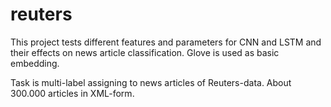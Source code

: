 # reuters

This project tests different features and parameters for CNN and LSTM and their effects on news article classification.
Glove is used as basic embedding.

Task is multi-label assigning to news articles of Reuters-data. About 300.000 articles in XML-form.



